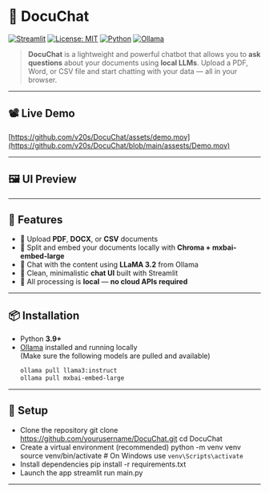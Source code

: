 # 💬 DocuChat

[![Streamlit](https://img.shields.io/badge/Framework-Streamlit-ff4b4b)](https://streamlit.io/)
[![License: MIT](https://img.shields.io/badge/License-MIT-yellow.svg)](https://opensource.org/licenses/MIT)
[![Python](https://img.shields.io/badge/Python-3.9%2B-blue.svg)](https://www.python.org/downloads/)
[![Ollama](https://img.shields.io/badge/Powered%20By-Ollama-black)](https://ollama.com)

> **DocuChat** is a lightweight and powerful chatbot that allows you to **ask questions** about your documents using **local LLMs**. Upload a PDF, Word, or CSV file and start chatting with your data — all in your browser.

---
## 📽️ Live Demo

[https://github.com/v20s/DocuChat/assets/demo.mov](https://github.com/v20s/DocuChat/blob/main/assests/Demo.mov)

---

## 🖼️ UI Preview


---

## 🚀 Features

- 📂 Upload **PDF**, **DOCX**, or **CSV** documents  
- 🔎 Split and embed your documents locally with **Chroma + mxbai-embed-large**
- 🤖 Chat with the content using **LLaMA 3.2** from Ollama
- 💬 Clean, minimalistic **chat UI** built with Streamlit
- 🧠 All processing is **local** — **no cloud APIs required**

---

## 📦 Installation

- Python **3.9+**
- [Ollama](https://ollama.com/) installed and running locally  
  (Make sure the following models are pulled and available)
  ```bash
  ollama pull llama3:instruct
  ollama pull mxbai-embed-large
---

## 🔧 Setup

- Clone the repository
git clone https://github.com/yourusername/DocuChat.git
cd DocuChat
- Create a virtual environment (recommended)
python -m venv venv
source venv/bin/activate  # On Windows use `venv\Scripts\activate`
- Install dependencies
pip install -r requirements.txt
- Launch the app
streamlit run main.py

---
